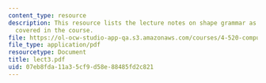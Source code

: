 ```yaml
---
content_type: resource
description: This resource lists the lecture notes on shape grammar as per the topics
  covered in the course.
file: https://ol-ocw-studio-app-qa.s3.amazonaws.com/courses/4-520-computational-design-i-theory-and-applications-fall-2005/07eb8fda11a35cf9d58e88485fd2c821_lect3.pdf
file_type: application/pdf
resourcetype: Document
title: lect3.pdf
uid: 07eb8fda-11a3-5cf9-d58e-88485fd2c821
---
```

